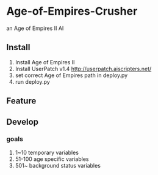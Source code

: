 # Age-of-Empires-Crusher
an Age of Empires II AI

## Install
1. Install Age of Empires II
2. Install UserPatch v1.4
	http://userpatch.aiscripters.net/
3. set correct Age of Empires path in deploy.py
4. run deploy.py

## Feature

## Develop
### goals
1. 1~10
	temporary variables
2. 51-100
	age specific variables
1. 501~
	background status variables
